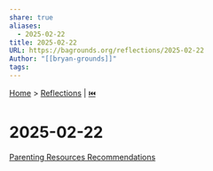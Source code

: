 ```yaml
---
share: true
aliases:
  - 2025-02-22
title: 2025-02-22
URL: https://bagrounds.org/reflections/2025-02-22
Author: "[[bryan-grounds]]"
tags: 
---
```

[Home](../index.md) > [Reflections](./index.md) | [⏮️](./2025-02-21.md)  
# 2025-02-22  
[Parenting Resources Recommendations](../bot-chats/parenting-resources-recommendations.md)  
